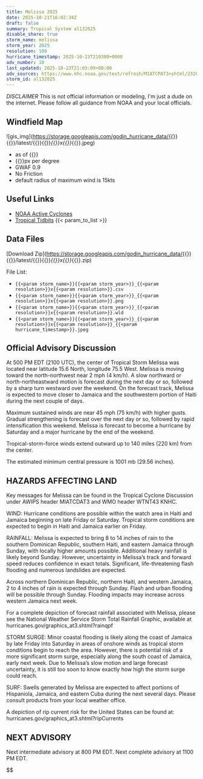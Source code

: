 ```yaml
---
title: Melissa 2025
date: 2025-10-21T16:02:34Z
draft: false
summary: Tropical System al132025
disable_share: true
storm_name: melissa
storm_year: 2025
resolution: 100
hurricane_timestamp: 2025-10-23T210300+0000
adv_number: 10
last_updated: 2025-10-23T21:03:09+00:00
adv_sources: https://www.nhc.noaa.gov/text/refresh/MIATCPAT3+shtml/232050.shtml;https://www.nhc.noaa.gov/refresh/graphics_at3+shtml/205241.shtml?cone
storm_id: al132025
---
```

*DISCLAIMER* This is not official information or modeling, I'm just a dude on the internet.  Please follow all guidance from NOAA and your local officials.

## Windfield Map
![gis_img](https://storage.googleapis.com/godin_hurricane_data/{{<param storm_name>}}{{<param storm_year>}}/latest/{{<param storm_name>}}{{<param storm_year>}}_{{<param resolution>}}x{{<param resolution>}}_{{<param hurricane_timestamp>}}.jpeg)

- as of {{<param last_updated>}}
- {{<param resolution>}}px per degree
- GWAF 0.9
- No Friction
- default radius of maximum wind is 15kts

## Useful Links
- [NOAA Active Cyclones](https://www.nhc.noaa.gov/)
- [Tropical Tidbits](https://www.tropicaltidbits.com/storminfo/)
{{< param_to_list >}}

## Data Files
[Download Zip](https://storage.googleapis.com/godin_hurricane_data/{{<param storm_name>}}{{<param storm_year>}}/latest/{{<param storm_name>}}{{<param storm_year>}}_{{<param resolution>}}x{{<param resolution>}}_{{<param hurricane_timestamp>}}.zip)

File List:
- `{{<param storm_name>}}{{<param storm_year>}}_{{<param resolution>}}x{{<param resolution>}}.csv`
- `{{<param storm_name>}}{{<param storm_year>}}_{{<param resolution>}}x{{<param resolution>}}.png`
- `{{<param storm_name>}}{{<param storm_year>}}_{{<param resolution>}}x{{<param resolution>}}.wld`
- `{{<param storm_name>}}{{<param storm_year>}}_{{<param resolution>}}x{{<param resolution>}}_{{<param hurricane_timestamp>}}.jpeg`


## Official Advisory Discussion
At 500 PM EDT (2100 UTC), the center of Tropical Storm Melissa was
located near latitude 15.6 North, longitude 75.5 West. Melissa is
moving toward the north-northwest near 2 mph (4 km/h). A slow
northward or north-northeastward motion is forecast during the next
day or so, followed by a sharp turn westward over the weekend. On
the forecast track, Melissa is expected to move closer to Jamaica
and the southwestern portion of Haiti during the next couple of
days.
 
Maximum sustained winds are near 45 mph (75 km/h) with higher gusts.
Gradual strengthening is forecast over the next day or so, followed
by rapid intensification this weekend.  Melissa is forecast to
become a hurricane by Saturday and a major hurricane by the end
of the weekend.
 
Tropical-storm-force winds extend outward up to 140 miles (220 km)
from the center.
 
The estimated minimum central pressure is 1001 mb (29.56 inches).
 
 
HAZARDS AFFECTING LAND
----------------------
Key messages for Melissa can be found in the Tropical
Cyclone Discussion under AWIPS header MIATCDAT3 and WMO header
WTNT43 KNHC.
 
WIND: Hurricane conditions are possible within the watch area in
Haiti and Jamaica beginning on late Friday or Saturday. Tropical
storm conditions are expected to begin in Haiti and Jamaica earlier
on Friday.
 
RAINFALL: Melissa is expected to bring 8 to 14 inches of rain to the
southern Dominican Republic, southern Haiti, and eastern Jamaica
through Sunday, with locally higher amounts possible. Additional
heavy rainfall is likely beyond Sunday. However, uncertainty in
Melissa’s track and forward speed reduces confidence in exact
totals. Significant, life-threatening flash flooding and numerous
landslides are expected.
 
Across northern Dominican Republic, northern Haiti, and western
Jamaica, 2 to 4 inches of rain is expected through Sunday. Flash and
urban flooding will be possible through Sunday. Flooding impacts may
increase across western Jamaica next week.
 
For a complete depiction of forecast rainfall associated with
Melissa, please see the National Weather Service Storm Total
Rainfall Graphic, available at
hurricanes.gov/graphics_at3.shtml?rainqpf
 
STORM SURGE: Minor coastal flooding is likely along the coast of
Jamaica by late Friday into Saturday in areas of onshore winds as
tropical storm conditions begin to reach the area. However, there is
potential risk of a more significant storm surge, especially along
the south coast of Jamaica, early next week.  Due to Melissa’s slow
motion and large forecast uncertainty, it is still too soon to know
exactly how high the storm surge could reach.
 
SURF: Swells generated by Melissa are expected to affect portions
of Hispaniola, Jamaica, and eastern Cuba during the next several
days.  Please consult products from your local weather office.
 
A depiction of rip current risk for the United States can be found
at: hurricanes.gov/graphics_at3.shtml?ripCurrents
 
 
NEXT ADVISORY
-------------
Next intermediate advisory at 800 PM EDT.
Next complete advisory at 1100 PM EDT.
 
$$